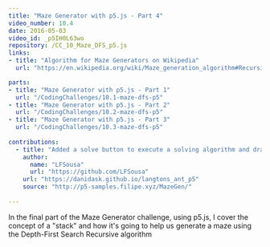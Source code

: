 ```yaml
---
title: "Maze Generator with p5.js - Part 4"
video_number: 10.4
date: 2016-05-03
video_id: _p5IH0L63wo
repository: /CC_10_Maze_DFS_p5.js
links:
- title: "Algorithm for Maze Generators on Wikipedia"  
  url: "https://en.wikipedia.org/wiki/Maze_generation_algorithm#Recursive_backtracker"

parts:
- title: "Maze Generator with p5.js - Part 1" 
  url: "/CodingChallenges/10.1-maze-dfs-p5"
- title: "Maze Generator with p5.js - Part 2" 
  url: "/CodingChallenges/10.2-maze-dfs-p5"  
- title: "Maze Generator with p5.js - Part 3" 
  url: "/CodingChallenges/10.3-maze-dfs-p5"   
  
contributions:
  - title: "Added a solve button to execute a solving algorithm and draw a line in the best path"
    author:
      name: "LFSousa"
      url: "https://github.com/LFSousa"
    url: "https://danidask.github.io/langtons_ant_p5"
    source: "http://p5-samples.filipe.xyz/MazeGen/"
  
---
```


In the final part of the Maze Generator challenge, using p5.js, I cover the concept of a "stack" and how it's going to help us generate a maze using the Depth-First Search Recursive algorithm

